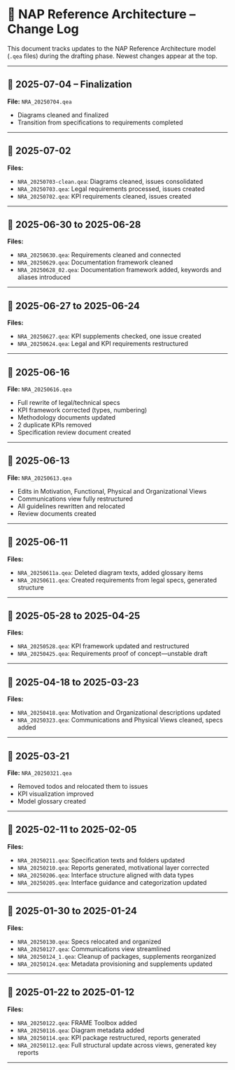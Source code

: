 # 📜 NAP Reference Architecture – Change Log

This document tracks updates to the NAP Reference Architecture model (`.qea` files) during the drafting phase. Newest changes appear at the top.

---

## 🔄 2025-07-04 – Finalization

**File:** `NRA_20250704.qea`  
- Diagrams cleaned and finalized  
- Transition from specifications to requirements completed

---

## 🔄 2025-07-02

**Files:**  
- `NRA_20250703-clean.qea`: Diagrams cleaned, issues consolidated  
- `NRA_20250703.qea`: Legal requirements processed, issues created  
- `NRA_20250702.qea`: KPI requirements cleaned, issues created

---

## 🔄 2025-06-30 to 2025-06-28

**Files:**  
- `NRA_20250630.qea`: Requirements cleaned and connected  
- `NRA_20250629.qea`: Documentation framework cleaned  
- `NRA_20250628_02.qea`: Documentation framework added, keywords and aliases introduced

---

## 🔄 2025-06-27 to 2025-06-24

**Files:**  
- `NRA_20250627.qea`: KPI supplements checked, one issue created  
- `NRA_20250624.qea`: Legal and KPI requirements restructured

---

## 🔄 2025-06-16

**File:** `NRA_20250616.qea`  
- Full rewrite of legal/technical specs  
- KPI framework corrected (types, numbering)  
- Methodology documents updated  
- 2 duplicate KPIs removed  
- Specification review document created

---

## 🔄 2025-06-13

**File:** `NRA_20250613.qea`  
- Edits in Motivation, Functional, Physical and Organizational Views  
- Communications view fully restructured  
- All guidelines rewritten and relocated  
- Review documents created

---

## 🔄 2025-06-11

**Files:**  
- `NRA_20250611a.qea`: Deleted diagram texts, added glossary items  
- `NRA_20250611.qea`: Created requirements from legal specs, generated structure

---

## 🔄 2025-05-28 to 2025-04-25

**Files:**  
- `NRA_20250528.qea`: KPI framework updated and restructured  
- `NRA_20250425.qea`: Requirements proof of concept—unstable draft

---

## 🔄 2025-04-18 to 2025-03-23

**Files:**  
- `NRA_20250418.qea`: Motivation and Organizational descriptions updated  
- `NRA_20250323.qea`: Communications and Physical Views cleaned, specs added

---

## 🔄 2025-03-21

**File:** `NRA_20250321.qea`  
- Removed todos and relocated them to issues  
- KPI visualization improved  
- Model glossary created

---

## 🔄 2025-02-11 to 2025-02-05

**Files:**  
- `NRA_20250211.qea`: Specification texts and folders updated  
- `NRA_20250210.qea`: Reports generated, motivational layer corrected  
- `NRA_20250206.qea`: Interface structure aligned with data types  
- `NRA_20250205.qea`: Interface guidance and categorization updated

---

## 🔄 2025-01-30 to 2025-01-24

**Files:**  
- `NRA_20250130.qea`: Specs relocated and organized  
- `NRA_20250127.qea`: Communications view streamlined  
- `NRA_20250124_1.qea`: Cleanup of packages, supplements reorganized  
- `NRA_20250124.qea`: Metadata provisioning and supplements updated

---

## 🔄 2025-01-22 to 2025-01-12

**Files:**  
- `NRA_20250122.qea`: FRAME Toolbox added  
- `NRA_20250116.qea`: Diagram metadata added  
- `NRA_20250114.qea`: KPI package restructured, reports generated  
- `NRA_20250112.qea`: Full structural update across views, generated key reports

---


